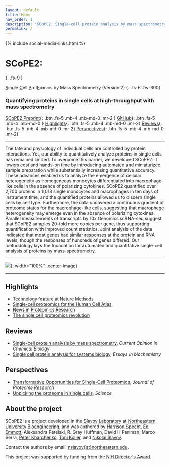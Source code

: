 ```yaml
---
layout: default
title: Home
nav_order: 1
description: "SCoPE2: Single-cell protein analysis by mass spectrometry; second generation SCoPE-MS"
permalink: /
---
```

{% include social-media-links.html %}

# **SCoPE2**:

{: .fs-9 }

<u>S</u>ingle <u>C</u>ell <u>P</u>rot<u>E</u>omics by Mass Spectrometry (Version 2)
{: .fs-6 .fw-300}

### Quantifying proteins in single cells at high-throughput with mass spectrometry

[SCoPE2 Preprint](https://doi.org/10.1101/665307){: .btn .fs-5 .mb-4 .mb-md-0 .mr-2 }
[GitHub](https://github.com/SlavovLab/SCoPE2/tree/master/code){: .btn .fs-5 .mb-4 .mb-md-0 }
[Highlights]({{site.baseurl}}#highlights){: .btn .fs-5 .mb-4 .mb-md-0 .mr-2}
[Reviews]({{site.baseurl}}#reviews){: .btn .fs-5 .mb-4 .mb-md-0 .mr-2}
[Perspectives]({{site.baseurl}}#perspectives){: .btn .fs-5 .mb-4 .mb-md-0 .mr-2}


------------

The fate and physiology of individual cells are controlled by protein interactions. Yet, our ability to quantitatively analyze proteins in single cells has remained limited. To overcome this barrier, we developed SCoPE2. It lowers cost and hands-on time by introducing automated and miniaturized sample preparation while substantially increasing quantitative accuracy. These advances enabled us to analyze the emergence of cellular heterogeneity as homogeneous monocytes differentiated into macrophage-like cells in the absence of polarizing cytokines. SCoPE2 quantified over 2,700 proteins in 1,018 single monocytes and macrophages in ten days of instrument time, and the quantified proteins allowed us to discern single cells by cell type. Furthermore, the data uncovered a continuous gradient of proteome states for the macrophage-like cells, suggesting that macrophage heterogeneity may emerge even in the absence of polarizing cytokines. Parallel measurements of transcripts by 10x Genomics scRNA-seq suggest that SCoPE2 samples 20-fold more copies per gene, thus supporting quantification with improved count statistics. Joint analysis of the data indicated that most genes had similar responses at the protein and RNA levels, though the responses of hundreds of genes differed. Our methodology lays the foundation for automated and quantitative single-cell analysis of proteins by mass-spectrometry.

------------

![]({{site.baseurl}}/assets/images/SCOPE2-ac.png){: width="100%" .center-image}

------------

## Highlights
* [Technology feature at Nature Methods](https://www.nature.com/articles/s41592-019-0540-6)
* [Single-cell proteomics for the Human Cell Atlas](https://news.northeastern.edu/2019/07/08/northeastern-university-proteomics-researcher-receives-grant-from-chan-zuckerberg-initiative-to-help-map-all-cells-in-the-human-body-to-better-understand-cancer-diabetes-and-other-diseases/)
* [News in Proteomics Research](http://proteomicsnews.blogspot.com/2019/12/over-1000-single-cell-proteomes-2700.html)
* [The single cell proteomics revolution](https://www.bioanalysis-zone.com/2020/02/11/single-cell-proteomics-revolution_bo/)

## Reviews
* [Single-cell protein analysis by mass spectrometry](https://doi.org/10.1016/j.cbpa.2020.04.018), *Current Opinion in Chemical Biology*
* [Single cell protein analysis for systems biology](https://www.ncbi.nlm.nih.gov/pmc/articles/PMC6204083/),	*Essays in biochemistry*

## Perspectives
* [Transformative Opportunities for Single-Cell Proteomics](https://www.ncbi.nlm.nih.gov/pmc/articles/PMC6089608/), *Journal of Proteome Research*
* [Unpicking the proteome in single cells](https://science.sciencemag.org/content/367/6477/512), *Science*



## About the project

SCoPE2 is a project developed in the [Slavov Laboratory](http://slavovlab.net) at [Northeastern University](https://www.northeastern.edu/) [Bioengineering](http://www.bioe.neu.edu/), and was authored by [Harrison Specht](http://harrisonspecht.com), [Ed Emmott](http://edemmott.co.uk/), Aleksandra Petelski, R. Gray Huffman, David H Perlman, Marco Serra, [Peter Kharchenko](http://pklab.med.harvard.edu/), [Toni Koller](http://slavovlab.net/people.htm), and [Nikolai Slavov](https://coe.northeastern.edu/people/slavov-nikolai/).

Contact the authors by email: [nslavov\{at\}northeastern.edu](mailto:nslavov@northeastern.edu).

This project was supported by funding from the [NIH Director's Award](https://projectreporter.nih.gov/project_info_description.cfm?aid=9167004&icde=31336575).
